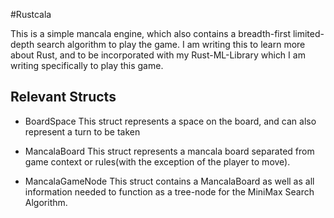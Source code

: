 #Rustcala

This is a simple mancala engine, which also contains a breadth-first limited-depth search algorithm to play the game. I am writing this to learn more about Rust, and to be incorporated with my Rust-ML-Library which I am writing specifically to play this game.

## Relevant Structs
 - BoardSpace 
    This struct represents a space on the board, and can also represent a turn to be taken

 - MancalaBoard
    This struct represents a mancala board separated from game context or rules(with the exception of the player to move).

 - MancalaGameNode 
    This struct contains a MancalaBoard as well as all information needed to function as a tree-node for the MiniMax Search Algorithm.
